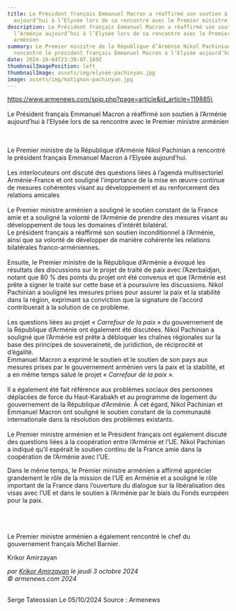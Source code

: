 ```yaml
---
title: Le Président français Emmanuel Macron a réaffirmé son soutien à l’Arménie
  aujourd’hui à l’Elysée lors de sa rencontre avec le Premier ministre arménien
description: Le Président français Emmanuel Macron a réaffirmé son soutien à
  l’Arménie aujourd’hui à l’Elysée lors de sa rencontre avec le Premier ministre
  arménien
summary: Le Premier ministre de la République d’Arménie Nikol Pachinian a
  rencontré le président français Emmanuel Macron à l’Elysée aujourd’hui.
date: 2024-10-04T23:39:07.169Z
thumbnailImagePosition: left
thumbnailImage: assets/img/elysée-pachinyan.jpg
image: assets/img/matignon-pachinyan.jpg
---
```

https://www.armenews.com/spip.php?page=article&id_article=119885\
\
\
Le Président français Emmanuel Macron a réaffirmé son soutien à l’Arménie aujourd’hui à l’Elysée lors de sa rencontre avec le Premier ministre arménien

\
\
Le Premier ministre de la République d’Arménie Nikol Pachinian a rencontré le président français Emmanuel Macron à l’Elysée aujourd’hui.\
\
Les interlocuteurs ont discuté des questions liées à l’agenda multisectoriel Arménie-France et ont souligné l’importance de la mise en œuvre continue de mesures cohérentes visant au développement et au renforcement des relations amicales\
\
Le Premier ministre arménien a souligné le soutien constant de la France amie et a souligné la volonté de l’Arménie de prendre des mesures visant au développement de tous les domaines d’intérêt bilatéral.\
Le président français a réaffirmé son soutien inconditionnel à l’Arménie, ainsi que sa volonté de développer de manière cohérente les relations bilatérales franco-arméniennes.\
\
Ensuite, le Premier ministre de la République d’Arménie a évoqué les résultats des discussions sur le projet de traité de paix avec l’Azerbaïdjan, notant que 80 % des points du projet ont été convenus et que l’Arménie est prête à signer le traité sur cette base et à poursuivre les discussions. Nikol Pachinian a souligné les mesures prises pour assurer la paix et la stabilité dans la région, exprimant sa conviction que la signature de l’accord contribuerait à la solution de ce problème.\
\
Les questions liées au projet *« Carrefour de la paix »* du gouvernement de la République d’Arménie ont également été discutées. Nikol Pachinian a souligné que l’Arménie est prête à débloquer les chaînes régionales sur la base des principes de souveraineté, de juridiction, de réciprocité et d’égalité.\
Emmanuel Macron a exprimé le soutien et le soutien de son pays aux mesures prises par le gouvernement arménien vers la paix et la stabilité, et a en même temps salué le projet *« Carrefour de la paix ».*\
\
Il a également été fait référence aux problèmes sociaux des personnes déplacées de force du Haut-Karabakh et au programme de logement du gouvernement de la République d’Arménie. À cet égard, Nikol Pachinian et Emmanuel Macron ont souligné le soutien constant de la communauté internationale dans la résolution des problèmes existants.\
\
Le Premier ministre arménien et le Président français ont également discuté des questions liées à la coopération entre l’Arménie et l’UE. Nikol Pachinian a indiqué qu’il espérait le soutien continu de la France amie dans la coopération de l’Arménie avec l’UE.

Dans le même temps, le Premier ministre arménien a affirmé apprécier grandement le rôle de la mission de l’UE en Arménie et a souligné le rôle important de la France dans l’ouverture du dialogue sur la libéralisation des visas avec l’UE et dans le soutien à l’Arménie par le biais du Fonds européen pour la paix.

\
\
\
Le Premier ministre arménien a également rencontré le chef du gouvernement français Michel Barnier.

Krikor Amirzayan

*par [Krikor Amirzayan](https://www.armenews.com/spip.php?page=auteur&id_auteur=33) le jeudi 3 octobre 2024\
© armenews.com 2024*

\
Serge Tateossian Le 05/10/2024 Source : Armenews